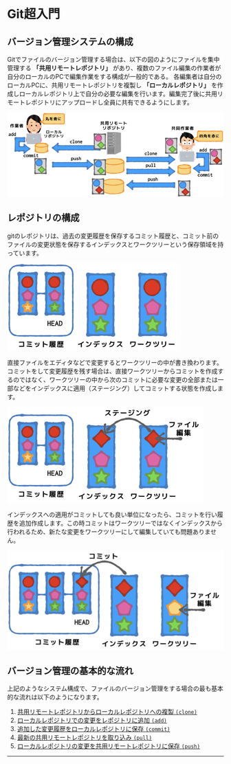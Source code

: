 # Git超入門

## バージョン管理システムの構成

Gitでファイルのバージョン管理する場合は、以下の図のようにファイルを集中管理する **「共用リモートレポジトリ」** があり、複数のファイル編集の作業者が自分のローカルのPCで編集作業をする構成が一般的である。
各編集者は自分のローカルPCに、共用リモートレポジトリを複製し **「ローカルレポジトリ」** を作成しローカルレポジトリ上で自分の必要な編集を行います。編集完了後に共用リモートレポジトリにアップロードし全員に共有できるようにします。

![](img/git-system-overview.png)

## レポジトリの構成
gitのレポジトリは、過去の変更履歴を保存するコミット履歴と、コミット前のファイルの変更状態を保存するインデックスとワークツリーという保存領域を持っています。

![](img/git-repo-after-clone.png)

直接ファイルをエディタなどで変更するとワークツリーの中が書き換わります。コミットをして変更履歴を残す場合は、直接ワークツリーからコミットを作成するのではなく、ワークツリーの中から次のコミットに必要な変更の全部または一部などをインデックスに適用（ステージング）してコミットする状態を作成します。

![](img/git-repo-staging.png)

インデックスへの適用がコミットしても良い単位になったら、コミットを行い履歴を追加作成します。この時コミットはワークツリーではなくインデックスから行われるため、新たな変更をワークツリーにして編集していても問題ありません。

![](img/git-repo-commit.png)


## バージョン管理の基本的な流れ
上記のようなシステム構成で、ファイルのバージョン管理をする場合の最も基本的な流れは以下のようになります。

1. [共用リモートレポジトリからローカルレポジトリへの複製 `(clone)`](git-clone.md)
1. [ローカルレポジトリでの変更をレポジトリに追加 `(add)`](git-add.md)
1. [追加した変更履歴をローカルレポジトリに保存 `(commit)`](git-commit.md)
1. [最新の共用リモートレポジトリを取り込み `(pull)`](git-pull.md)
1. [ローカルレポジトリの変更を共用リモートレポジトリに保存 `(push)`](git-push.md)

---
